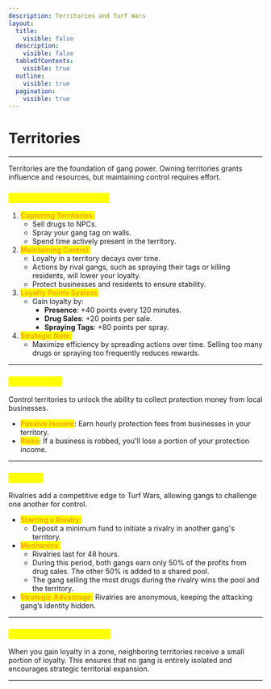 ```yaml
---
description: Territories and Turf Wars
layout:
  title:
    visible: false
  description:
    visible: false
  tableOfContents:
    visible: true
  outline:
    visible: true
  pagination:
    visible: true
---
```


# Territories

***

Territories are the foundation of gang power. Owning territories grants influence and resources, but maintaining control requires effort.

### <mark style="color:yellow;">Territories and Turf Wars</mark>

1. <mark style="color:orange;">**Capturing Territories**</mark><mark style="color:orange;">:</mark>
   * Sell drugs to NPCs.
   * Spray your gang tag on walls.
   * Spend time actively present in the territory.
2. <mark style="color:orange;">**Maintaining Control**</mark><mark style="color:orange;">:</mark>
   * Loyalty in a territory decays over time.
   * Actions by rival gangs, such as spraying their tags or killing residents, will lower your loyalty.
   * Protect businesses and residents to ensure stability.
3. <mark style="color:orange;">**Loyalty Points System**</mark><mark style="color:orange;">:</mark>
   * Gain loyalty by:
     * **Presence**: +40 points every 120 minutes.
     * **Drug Sales**: +20 points per sale.
     * **Spraying Tags**: +80 points per spray.
4. <mark style="color:orange;">**Strategic Note**</mark><mark style="color:orange;">:</mark>
   * Maximize efficiency by spreading actions over time. Selling too many drugs or spraying too frequently reduces rewards.



***

### <mark style="color:yellow;">**Racketeering**</mark>

Control territories to unlock the ability to collect protection money from local businesses.

* <mark style="color:orange;">**Passive Income**</mark>: Earn hourly protection fees from businesses in your territory.
* <mark style="color:orange;">**Risks**</mark>: If a business is robbed, you'll lose a portion of your protection income.

***

### <mark style="color:yellow;">**Rivalries**</mark>

Rivalries add a competitive edge to Turf Wars, allowing gangs to challenge one another for control.

* <mark style="color:orange;">**Starting a Rivalry**</mark><mark style="color:orange;">:</mark>
  * Deposit a minimum fund to initiate a rivalry in another gang's territory.
* <mark style="color:orange;">**Mechanics**</mark><mark style="color:orange;">:</mark>
  * Rivalries last for 48 hours.
  * During this period, both gangs earn only 50% of the profits from drug sales. The other 50% is added to a shared pool.
  * The gang selling the most drugs during the rivalry wins the pool and the territory.
* <mark style="color:orange;">**Strategic Advantage**</mark><mark style="color:orange;">:</mark> Rivalries are anonymous, keeping the attacking gang’s identity hidden.

***

### <mark style="color:yellow;">**Loyalty Spread Mechanic**</mark>

When you gain loyalty in a zone, neighboring territories receive a small portion of loyalty. This ensures that no gang is entirely isolated and encourages strategic territorial expansion.

***

####
